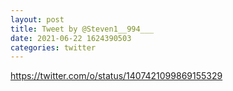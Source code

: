 ```yaml
--- 
layout: post 
title: Tweet by @Steven1__994___ 
date: 2021-06-22 1624390503 
categories: twitter 
--- 
```

https://twitter.com/o/status/1407421099869155329